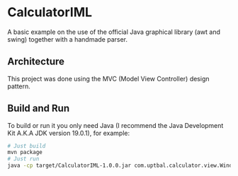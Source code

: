 # CalculatorIML

A basic example on the use of the official Java graphical library (awt and swing) together with a handmade parser.

## Architecture
This project was done using the MVC (Model View Controller) design pattern.

## Build and Run

To build or run it you only need Java (I recommend the Java Development Kit A.K.A JDK version 19.0.1), for example:

```bash
# Just build
mvn package
# Just run
java -cp target/CalculatorIML-1.0.0.jar com.uptbal.calculator.view.Window
```